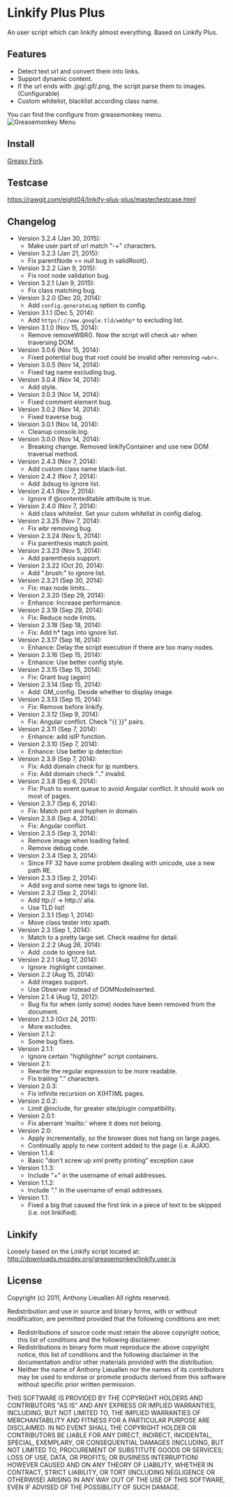 Linkify Plus Plus
=================
An user script which can linkify almost everything. Based on Linkify Plus.

Features
--------
* Detect text url and convert them into links.
* Support dynamic content.
* If the url ends with .jpg/.gif/.png, the script parse them to images. (Configurable)
* Custom whitelist, blacklist according class name.

You can find the configure from greasemonkey menu.
![Greasemonkey Menu](https://i.imgur.com/tOTr7ys.jpg)

Install
-------
[Greasy Fork](https://greasyfork.org/scripts/4255-linkify-plus-plus).

Testcase
--------
<https://rawgit.com/eight04/linkify-plus-plus/master/testcase.html>

Changelog
---------
* Version 3.2.4 (Jan 30, 2015):
	- Make user part of url match "-+" characters.
* Version 3.2.3 (Jan 21, 2015):
	- Fix parentNode == null bug in validRoot().
* Version 3.2.2 (Jan 9, 2015):
	- Fix root node validation bug.
* Version 3.2.1 (Jan 9, 2015):
	- Fix class matching bug.
* Version 3.2.0 (Dec 20, 2014):
	- Add `config.generateLog` option to config.
* Version 3.1.1 (Dec 5, 2014):
	- Add `https?://www.google.tld/webhp*` to excluding list.
* Version 3.1.0 (Nov 15, 2014):
	- Remove removeWBR(). Now the script will check `wbr` when traversing DOM.
* Version 3.0.6 (Nov 15, 2014):
	- Fixed potential bug that root could be invalid after removing `<wbr>`.
* Version 3.0.5 (Nov 14, 2014):
	- Fixed tag name excluding bug.
* Version 3.0.4 (Nov 14, 2014):
	- Add style.
* Version 3.0.3 (Nov 14, 2014):
	- Fixed comment element bug.
* Version 3.0.2 (Nov 14, 2014):
	- Fixed traverse bug.
* Version 3.0.1 (Nov 14, 2014):
	- Cleanup console.log.
* Version 3.0.0 (Nov 14, 2014):
	- Breaking change. Removed linkifyContainer and use new DOM traversal method.
* Version 2.4.3 (Nov 7, 2014):
	- Add custom class name black-list.
* Version 2.4.2 (Nov 7, 2014):
	- Add .bdsug to ignore list.
* Version 2.4.1 (Nov 7, 2014):
	- Ignore if @contenteditable attribute is true.
* Version 2.4.0 (Nov 7, 2014):
	- Add class whitelist. Set your cutom whitelist in config dialog.
* Version 2.3.25 (Nov 7, 2014):
	- Fix wbr removing bug.
* Version 2.3.24 (Nov 5, 2014):
	- Fix parenthesis match point.
* Version 2.3.23 (Nov 5, 2014):
	- Add parenthesis support.
* Version 2.3.22 (Oct 20, 2014):
	- Add ".brush:" to ignore list.
* Version 2.3.21 (Sep 30, 2014):
	- Fix: max node limits...
* Version 2.3.20 (Sep 29, 2014):
	- Enhance: Increase performance.
* Version 2.3.19 (Sep 29, 2014):
	- Fix: Reduce node limits.
* Version 2.3.18 (Sep 18, 2014):
	- Fix: Add h* tags into ignore list.
* Version 2.3.17 (Sep 16, 2014):
	- Enhance: Delay the script execution if there are too many nodes.
* Version 2.3.16 (Sep 15, 2014):
	- Enhance: Use better config style.
* Version 2.3.15 (Sep 15, 2014):
	- Fix: Grant bug (again)
* Version 2.3.14 (Sep 15, 2014):
	- Add: GM_config. Deside whether to display image.
* Version 2.3.13 (Sep 15, 2014):
	- Fix: Remove <wbr> before linkify.
* Version 2.3.12 (Sep 9, 2014):
	- Fix: Angular conflict. Check "{{ }}" pairs.
* Version 2.3.11 (Sep 7, 2014):
	- Enhance: add isIP function.
* Version 2.3.10 (Sep 7, 2014):
	- Enhance: Use better ip detection
* Version 2.3.9 (Sep 7, 2014):
	- Fix: Add domain check for ip numbers.
	- Fix: Add domain check ".." invalid.
* Version 2.3.8 (Sep 6, 2014):
	- Fix: Push to event queue to avoid Angular conflict. It should work on most of pages.
* Version 2.3.7 (Sep 6, 2014):
	- Fix: Match port and hyphen in domain.
* Version 2.3.6 (Sep 4, 2014):
	- Fix: Angular conflict.
* Version 2.3.5 (Sep 3, 2014):
	- Remove image when loading failed.
	- Remove debug code.
* Version 2.3.4 (Sep 3, 2014):
	- Since FF 32 have some problem dealing with unicode, use a new path RE.
* Version 2.3.3 (Sep 2, 2014):
	- Add svg and some new tags to ignore list.
* Version 2.3.2 (Sep 2, 2014):
	- Add ttp:// -> http:// alia.
	- Use TLD list!
* Version 2.3.1 (Sep 1, 2014):
	- Move class tester into xpath.
* Version 2.3 (Sep 1, 2014):
	- Match to a pretty large set. Check readme for detail.
* Version 2.2.2 (Aug 26, 2014):
	- Add .code to ignore list.
* Version 2.2.1 (Aug 17, 2014):
	- Ignore .highlight container.
* Version 2.2 (Aug 15, 2014):
	- Add images support.
	- Use Observer instead of DOMNodeInserted.
* Version 2.1.4 (Aug 12, 2012):
	- Bug fix for when (only some) nodes have been removed from the document.
* Version 2.1.3 (Oct 24, 2011):
	- More excludes.
* Version 2.1.2:
	- Some bug fixes.
* Version 2.1.1:
	- Ignore certain "highlighter" script containers.
* Version 2.1:
	- Rewrite the regular expression to be more readable.
	- Fix trailing "." characters.
* Version 2.0.3:
	- Fix infinite recursion on X(HT)ML pages.
* Version 2.0.2:
	- Limit @include, for greater site/plugin compatibility.
* Version 2.0.1:
	- Fix aberrant 'mailto:' where it does not belong.
* Version 2.0:
	- Apply incrementally, so the browser does not hang on large pages.
	- Continually apply to new content added to the page (i.e. AJAX).
* Version 1.1.4:
	- Basic "don't screw up xml pretty printing" exception case
* Version 1.1.3:
	- Include "+" in the username of email addresses.
* Version 1.1.2:
	- Include "." in the username of email addresses.
* Version 1.1:
	- Fixed a big that caused the first link in a piece of text to be skipped (i.e. not linkified).


Linkify
-------
Loosely based on the Linkify script located at:
http://downloads.mozdev.org/greasemonkey/linkify.user.js


License
-------
Copyright (c) 2011, Anthony Lieuallen
All rights reserved.

Redistribution and use in source and binary forms, with or without modification, are permitted provided that the following conditions are met:

* Redistributions of source code must retain the above copyright notice, this list of conditions and the following disclaimer.
* Redistributions in binary form must reproduce the above copyright notice, this list of conditions and the following disclaimer in the documentation and/or other materials provided with the distribution.
* Neither the name of Anthony Lieuallen nor the names of its contributors may be used to endorse or promote products derived from this software without specific prior written permission.

THIS SOFTWARE IS PROVIDED BY THE COPYRIGHT HOLDERS AND CONTRIBUTORS "AS IS" AND ANY EXPRESS OR IMPLIED WARRANTIES, INCLUDING, BUT NOT LIMITED TO, THE IMPLIED WARRANTIES OF MERCHANTABILITY AND FITNESS FOR A PARTICULAR PURPOSE ARE DISCLAIMED. IN NO EVENT SHALL THE COPYRIGHT HOLDER OR CONTRIBUTORS BE LIABLE FOR ANY DIRECT, INDIRECT, INCIDENTAL, SPECIAL, EXEMPLARY, OR CONSEQUENTIAL DAMAGES (INCLUDING, BUT NOT LIMITED TO, PROCUREMENT OF SUBSTITUTE GOODS OR SERVICES; LOSS OF USE, DATA, OR PROFITS; OR BUSINESS INTERRUPTION) HOWEVER CAUSED AND ON ANY THEORY OF LIABILITY, WHETHER IN CONTRACT, STRICT LIABILITY, OR TORT (INCLUDING NEGLIGENCE OR OTHERWISE) ARISING IN ANY WAY OUT OF THE USE OF THIS SOFTWARE, EVEN IF ADVISED OF THE POSSIBILITY OF SUCH DAMAGE.
